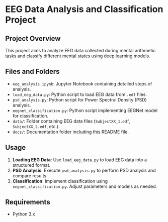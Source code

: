 # EEG Data Analysis and Classification Project

## Project Overview
This project aims to analyze EEG data collected during mental arithmetic tasks and classify different mental states using deep learning models.

## Files and Folders
- `eeg_analysis.ipynb`: Jupyter Notebook containing detailed steps of analysis.
- `load_eeg_data.py`: Python script to load EEG data from `.edf` files.
- `psd_analysis.py`: Python script for Power Spectral Density (PSD) analysis.
- `eegnet_classification.py`: Python script implementing EEGNet model for classification.
- `data/`: Folder containing EEG data files (`SubjectXX_1.edf`, `SubjectXX_2.edf`, etc.).
- `docs/`: Documentation folder including this README file.

## Usage
1. **Loading EEG Data**: Use `load_eeg_data.py` to load EEG data into a structured format.
2. **PSD Analysis**: Execute `psd_analysis.py` to perform PSD analysis and compare results.
3. **Classification**: Implement classification using `eegnet_classification.py`. Adjust parameters and models as needed.

## Requirements
- Python 3.x



